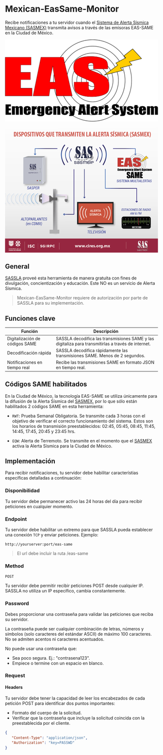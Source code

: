 # Mexican-EasSame-Monitor
Recibe notificaciones a tu servidor cuando el [Sistema de Alerta Sísmica Mexicano (SASMEX)](http://www.cires.org.mx/sasmex_n.php) transmita avisos a través de las emisoras EAS-SAME en la Ciudad de México.

![EasSame](https://github.com/sassla/Mexican-EasSame-Monitor/blob/main/eas_same.png)

![SASMEX](https://github.com/sassla/Mexican-EasSame-Monitor/blob/main/sasmex_difusion.png)

## General
[SASSLA](https://github.com/sassla/sassla) proveé esta herramienta de manera gratuita con fines de divulgación, concientización y educación. Este NO es un servicio de Alerta Sísmica.

> Mexican-EasSame-Monitor requiere de autorización por parte de SASSLA para su implementación.

## Funciones clave

| Función                      | Descripción                                                              |
|------------------------------|--------------------------------------------------------------------------|
| Digitalización de códigos SAME | SASSLA decodifica las transmisiones SAME y las digitaliza para transmitirlas a través de internet. |
| Decodificación rápida | SASSLA decodifica rápidamente las transmisiones SAME. Menos de 2 segundos. |
| Notificaciones en tiempo real | Recibe las transmisiones SAME en formato JSON en tiempo real. |

## Códigos SAME habilitados

En la Ciudad de México, la tecnología EAS-SAME se utiliza únicamente para la difusión de la Alerta Sísmica del [SASMEX](http://www.cires.org.mx/sasmex_n.php), por lo que sólo están habilitados 2 códigos SAME en esta herramienta:

- ``` RWT ```: Prueba Semanal Obligatoria. Se transmite cada 3 horas con el objetivo de verificar el correcto funcionamiento del sistema. Estos son los horarios de transmisión preestablecidos: 02:45, 05:45, 08:45, 11:45, 14:45, 17:45, 20:45 y 23:45 hrs.

- ``` EQW ```: Alerta de Terremoto. Se transmite en el momento que el [SASMEX](http://www.cires.org.mx/sasmex_n.php) activa la Alerta Sísmica para la Ciudad de México.

## Implementación
Para recibir notificaciones, tu servidor debe habilitar característias específicas detalladas a continuación:

### Disponibilidad

Tu servidor debe permanecer activo las 24 horas del día para recibir peticiones en cualquier momento.

### Endpoint

Tu servidor debe habilitar un extremo para que SASSLA pueda establecer una conexión ``` TCP ``` y enviar peticiones. Ejemplo:

```
http://yourserver:port/eas-same
```

> El url debe incluir la ruta /eas-same

### Method

```
POST
```
Tu servidor debe permitir recibir peticiones POST desde cualquier IP. SASSLA no utiliza un IP específico, cambia constantemente.

### Password

Debes proporcionar una contraseña para validar las peticiones que reciba su servidor.

La contraseña puede ser cualquier combinación de letras, números y símbolos (solo caracteres del estándar ASCII) de máximo 100 caracteres. No se admiten acentos ni caracteres acentuados.

No puede usar una contraseña que:

- Sea poco segura. Ej.: "contrasena123".
- Empiece o termine con un espacio en blanco.

### Request

#### Headers

Tu servidor debe tener la capacidad de leer los encabezados de cada petición POST para identificar dos puntos importantes:
- Formato del cuerpo de la solicitud.
- Verificar que la contraseña que incluye la solicitud coincida con la preestablecida por el cliente. 

```json
{
   "Content-Type": "application/json",
   "Authorization": "key=PASSWD"
}
```
